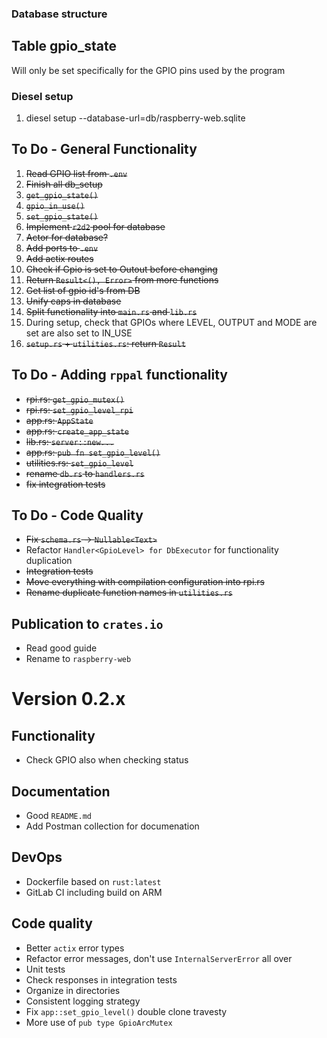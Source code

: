### Database structure
## Table gpio_state
Will only be set specifically for the GPIO pins used by the program

### Diesel setup
1. diesel setup --database-url=db/raspberry-web.sqlite

## To Do - General Functionality
1. <s>Read GPIO list from `.env`</s>
2. <s>Finish all db_setup</s>
3. <s>`get_gpio_state()`</s>
4. <s>`gpio_in_use()`</s>
5. <s>`set_gpio_state()`</s>
6. <s>Implement `r2d2` pool for database</s>
7. <s>Actor for database?</s>
8. <s>Add ports to `.env`</s>
9. <s>Add actix routes</s>
10. <s>Check if Gpio is set to Outout before changing</s>
11. <s>Return `Result<(), Error>` from more functions</s>
13. <s>Get list of gpio id's from DB</s>
14. <s>Unify caps in database</s>
15. <s>Split functionality into `main.rs` and `lib.rs`</s>
17. During setup, check that GPIOs where LEVEL, OUTPUT and MODE are set are also set to IN_USE
18. <s>`setup.rs` + `utilities.rs`: return `Result` </s>

## To Do - Adding `rppal` functionality
- <s>rpi.rs: `get_gpio_mutex()`</s>
- <s>rpi.rs: `set_gpio_level_rpi`</s>
- <s>app.rs: `AppState`</s>
- <s>app.rs: `create_app_state`</s>
- <s>lib.rs: `server::new...`</s>
- <s>app.rs: `pub fn set_gpio_level()`</s>
- <s>utilities.rs: `set_gpio_level`</s>
- <s>rename `db.rs` to `handlers.rs`</s>
- <s>fix integration tests</s>

## To Do - Code Quality
- <s>Fix `schema.rs` -> `Nullable<Text>`</s>
- Refactor `Handler<GpioLevel> for DbExecutor` for functionality duplication
- <s>Integration tests</s>
- <s>Move everything with compilation configuration into rpi.rs</s>
- <s>Rename duplicate function names in `utilities.rs`</s>

## Publication to `crates.io`
- Read good guide
- Rename to `raspberry-web`

# Version 0.2.x
## Functionality
- Check GPIO also when checking status

## Documentation
- Good `README.md`
- Add Postman collection for documenation

## DevOps
- Dockerfile based on `rust:latest`
- GitLab CI including build on ARM

## Code quality
- Better `actix` error types
- Refactor error messages, don't use `InternalServerError` all over
- Unit tests
- Check responses in integration tests
- Organize in directories
- Consistent logging strategy
- Fix `app::set_gpio_level()` double clone travesty
- More use of `pub type GpioArcMutex`